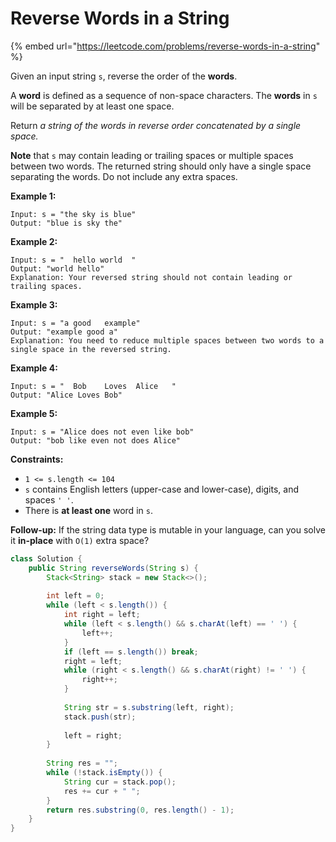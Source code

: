 # Reverse Words in a String

{% embed url="https://leetcode.com/problems/reverse-words-in-a-string" %}

Given an input string `s`, reverse the order of the **words**.

A **word** is defined as a sequence of non-space characters. The **words** in `s` will be separated by at least one space.

Return _a string of the words in reverse order concatenated by a single space._

**Note** that `s` may contain leading or trailing spaces or multiple spaces between two words. The returned string should only have a single space separating the words. Do not include any extra spaces.

&#x20;

**Example 1:**

```
Input: s = "the sky is blue"
Output: "blue is sky the"
```

**Example 2:**

```
Input: s = "  hello world  "
Output: "world hello"
Explanation: Your reversed string should not contain leading or trailing spaces.
```

**Example 3:**

```
Input: s = "a good   example"
Output: "example good a"
Explanation: You need to reduce multiple spaces between two words to a single space in the reversed string.
```

**Example 4:**

```
Input: s = "  Bob    Loves  Alice   "
Output: "Alice Loves Bob"
```

**Example 5:**

```
Input: s = "Alice does not even like bob"
Output: "bob like even not does Alice"
```

&#x20;

**Constraints:**

* `1 <= s.length <= 104`
* `s` contains English letters (upper-case and lower-case), digits, and spaces `' '`.
* There is **at least one** word in `s`.

&#x20;

**Follow-up:** If the string data type is mutable in your language, can you solve it **in-place** with `O(1)` extra space?

```java
class Solution {
    public String reverseWords(String s) {
        Stack<String> stack = new Stack<>();
       
        int left = 0;
        while (left < s.length()) {
            int right = left;
            while (left < s.length() && s.charAt(left) == ' ') {
                left++;
            }
            if (left == s.length()) break;
            right = left;
            while (right < s.length() && s.charAt(right) != ' ') {
                right++;
            }
            
            String str = s.substring(left, right);
            stack.push(str);
            
            left = right;
        }
        
        String res = "";
        while (!stack.isEmpty()) {
            String cur = stack.pop();
            res += cur + " ";
        }
        return res.substring(0, res.length() - 1);
    }
}
```

